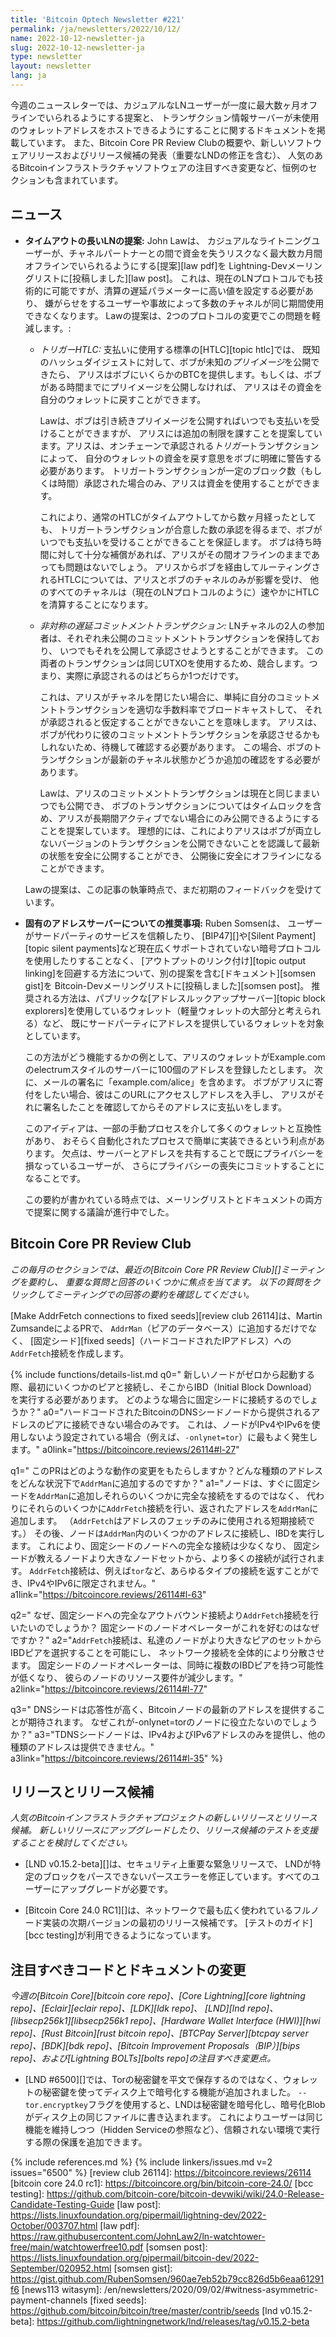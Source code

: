 ```yaml
---
title: 'Bitcoin Optech Newsletter #221'
permalink: /ja/newsletters/2022/10/12/
name: 2022-10-12-newsletter-ja
slug: 2022-10-12-newsletter-ja
type: newsletter
layout: newsletter
lang: ja
---
```

今週のニュースレターでは、カジュアルなLNユーザーが一度に最大数ヶ月オフラインでいられるようにする提案と、
トランザクション情報サーバーが未使用のウォレットアドレスをホストできるようにすることに関するドキュメントを掲載しています。
また、Bitcoin Core PR Review Clubの概要や、新しいソフトウェアリリースおよびリリース候補の発表（重要なLNDの修正を含む）、
人気のあるBitcoinインフラストラクチャソフトウェアの注目すべき変更など、恒例のセクションも含まれています。

## ニュース

- **タイムアウトの長いLNの提案:** John Lawは、
  カジュアルなライトニングユーザーが、チャネルパートナーとの間で資金を失うリスクなく最大数カ月間オフラインでいられるようにする[提案][law pdf]を
  Lightning-Devメーリングリストに[投稿しました][law post]。
  これは、現在のLNプロトコルでも技術的に可能ですが、清算の遅延パラメーターに高い値を設定する必要があり、
  嫌がらせをするユーザーや事故によって多数のチャネルが同じ期間使用できなくなります。
  Lawの提案は、2つのプロトコルの変更でこの問題を軽減します。:

  - *トリガーHTLC:* 支払いに使用する標準の[HTLC][topic htlc]では、
    既知のハッシュダイジェストに対して、ボブが未知の*プリイメージ*を公開できたら、
    アリスはボブにいくらかのBTCを提供します。もしくは、ボブがある時間までにプリイメージを公開しなければ、
    アリスはその資金を自分のウォレットに戻すことができます。

    Lawは、ボブは引き続きプリイメージを公開すればいつでも支払いを受けることができますが、
    アリスには追加の制限を課すことを提案しています。アリスは、オンチェーンで承認される*トリガー*トランザクションによって、
    自分のウォレットの資金を戻す意思をボブに明確に警告する必要があります。
    トリガートランザクションが一定のブロック数（もしくは時間）承認された場合のみ、アリスは資金を使用することができます。

    これにより、通常のHTLCがタイムアウトしてから数ヶ月経ったとしても、
    トリガートランザクションが合意した数の承認を得るまで、ボブがいつでも支払いを受けることができることを保証します。
    ボブは待ち時間に対して十分な補償があれば、アリスがその間オフラインのままであっても問題はないでしょう。
    アリスからボブを経由してルーティングされるHTLCについては、アリスとボブのチャネルのみが影響を受け、
    他のすべてのチャネルは（現在のLNプロトコルのように）速やかにHTLCを清算することになります。

  - *<!--asymmetric-delayed-commitment-transactions-->非対称の遅延コミットメントトランザクション:*
    LNチャネルの2人の参加者は、それぞれ未公開のコミットメントトランザクションを保持しており、
    いつでもそれを公開して承認させようとすることができます。
    この両者のトランザクションは同じUTXOを使用するため、競合します。つまり、実際に承認されるのはどちらか1つだけです。

    これは、アリスがチャネルを閉じたい場合に、単純に自分のコミットメントトランザクションを適切な手数料率でブロードキャストして、
    それが承認されると仮定することができないことを意味します。
    アリスは、ボブが代わりに彼のコミットメントトランザクションを承認させるかもしれないため、待機して確認する必要があります。
    この場合、ボブのトランザクションが最新のチャネル状態かどうか追加の確認をする必要があります。

    Lawは、アリスのコミットメントトランザクションは現在と同じままいつでも公開でき、
    ボブのトランザクションについてはタイムロックを含め、アリスが長期間アクティブでない場合にのみ公開できるようにすることを提案しています。
    理想的には、これによりアリスはボブが両立しないバージョンのトランザクションを公開できないことを認識して最新の状態を安全に公開することができ、
    公開後に安全にオフラインになることができます。

  Lawの提案は、この記事の執筆時点で、まだ初期のフィードバックを受けています。

- **<!--recommendations-for-unique-address-servers-->固有のアドレスサーバーについての推奨事項:** Ruben Somsenは、
  ユーザーがサードパーティのサービスを信頼したり、
  [BIP47][]や[Silent Payment][topic silent payments]など現在広くサポートされていない暗号プロトコルを使用したりすることなく、
  [アウトプットのリンク付け][topic output linking]を回避する方法について、別の提案を含む[ドキュメント][somsen gist]を
  Bitcoin-Devメーリングリストに[投稿しました][somsen post]。
  推奨される方法は、パブリックな[アドレスルックアップサーバー][topic block explorers]を使用しているウォレット（軽量ウォレットの大部分と考えられる）など、
  既にサードパーティにアドレスを提供しているウォレットを対象としています。

  この方法がどう機能するかの例として、アリスのウォレットがExample.comのelectrumスタイルのサーバーに100個のアドレスを登録したとします。
  次に、メールの署名に「example.com/alice」を含めます。
  ボブがアリスに寄付をしたい場合、彼はこのURLにアクセスしアドレスを入手し、
  アリスがそれに署名したことを確認してからそのアドレスに支払いをします。

  このアイディアは、一部の手動プロセスを介して多くのウォレットと互換性があり、
  おそらく自動化されたプロセスで簡単に実装できるという利点があります。
  欠点は、サーバーとアドレスを共有することで既にプライバシーを損なっているユーザーが、
  さらにプライバシーの喪失にコミットすることになることです。

  この要約が書かれている時点では、メーリングリストとドキュメントの両方で提案に関する議論が進行中でした。

## Bitcoin Core PR Review Club

*この毎月のセクションでは、最近の[Bitcoin Core PR Review Club][]ミーティングを要約し、
重要な質問と回答のいくつかに焦点を当てます。
以下の質問をクリックしてミーティングでの回答の要約を確認してください。*

[Make AddrFetch connections to fixed seeds][review club 26114]は、Martin ZumsandeによるPRで、
`AddrMan`（ピアのデータベース）に追加するだけでなく、
[固定シード][fixed seeds]（ハードコードされたIPアドレス）への`AddrFetch`接続を作成します。

{% include functions/details-list.md
q0="<!--when-a-new-node-starts-up-from-scratch-it-must-first-connect-with-some-peers-from-whom-it-will-perform-initial-block-download-ibd-under-what-circumstances-does-it-connect-to-the-fixed-seeds-->
新しいノードがゼロから起動する際、最初にいくつかのピアと接続し、そこからIBD（Initial Block Download）を実行する必要があります。
どのような場合に固定シードに接続するのでしょうか？"
a0="ハードコードされたBitcoinのDNSシードノードから提供されるアドレスのピアに接続できない場合のみです。
これは、ノードがIPv4やIPv6を使用しないよう設定されている場合（例えば、`-onlynet=tor`）に最もよく発生します。"
a0link="https://bitcoincore.reviews/26114#l-27"

q1="<!--what-observable-behavior-change-does-this-pr-introduce-what-kinds-of-addresses-do-we-add-to-addrman-and-under-what-circumstances-->
このPRはどのような動作の変更をもたらしますか？どんな種類のアドレスをどんな状況下で`AddrMan`に追加するのですか？"
a1="ノードは、すぐに固定シードを`AddrMan`に追加しそれらのいくつかに完全な接続をするのではなく、
代わりにそれらのいくつかに`AddrFetch`接続を行い、返されたアドレスを`AddrMan`に追加します。
（`AddrFetch`はアドレスのフェッチのみに使用される短期接続です。）
その後、ノードは`AddrMan`内のいくつかのアドレスに接続し、IBDを実行します。
これにより、固定シードのノードへの完全な接続は少なくなり、
固定シードが教えるノードより大きなノードセットから、より多くの接続が試行されます。
`AddrFetch`接続は、例えば`tor`など、あらゆるタイプの接続を返すことができ、IPv4やIPv6に限定されません。"
a1link="https://bitcoincore.reviews/26114#l-63"

q2="<!--why-might-we-want-to-make-an-addrfetch-connection-instead-of-a-full-outbound-connection-to-fixed-seeds-why-might-the-node-operator-behind-a-fixed-seed-prefer-this-as-well-->
なぜ、固定シードへの完全なアウトバウンド接続より`AddrFetch`接続を行いたいのでしょうか？
固定シードのノードオペレーターがこれを好むのはなぜですか？"
a2="`AddrFetch`接続は、私達のノードがより大きなピアのセットからIBDピアを選択することを可能にし、
ネットワーク接続を全体的により分散させます。
固定シードのノードオペレーターは、同時に複数のIBDピアを持つ可能性が低くなり、
彼らのノードのリソース要件が減少します。"
a2link="https://bitcoincore.reviews/26114#l-77"

q3="<!--the-dns-seed-nodes-are-expected-to-be-responsive-and-serve-up-to-date-addresses-of-bitcoin-nodes-why-doesn-t-this-help-a-onlynet-tor-node-->
DNSシードは応答性が高く、Bitcoinノードの最新のアドレスを提供することが期待されます。
なぜこれが-onlynet=torのノードに役立たないのでしょうか？"
a3="TDNSシードノードは、IPv4およびIPv6アドレスのみを提供し、他の種類のアドレスは提供できません。"
a3link="https://bitcoincore.reviews/26114#l-35"
%}

## リリースとリリース候補

*人気のBitcoinインフラストラクチャプロジェクトの新しいリリースとリリース候補。
新しいリリースにアップグレードしたり、リリース候補のテストを支援することを検討してください。*

- [LND v0.15.2-beta][]は、セキュリティ上重要な緊急リリースで、
  LNDが特定のブロックをパースできないパースエラーを修正しています。すべてのユーザーにアップグレードが必要です。

- [Bitcoin Core 24.0 RC1][]は、ネットワークで最も広く使われているフルノード実装の次期バージョンの最初のリリース候補です。
  [テストのガイド][bcc testing]が利用できるようになっています。

## 注目すべきコードとドキュメントの変更

*今週の[Bitcoin Core][bitcoin core repo]、[Core
Lightning][core lightning repo]、[Eclair][eclair repo]、[LDK][ldk repo]、
[LND][lnd repo]、[libsecp256k1][libsecp256k1 repo]、[Hardware Wallet
Interface (HWI)][hwi repo]、[Rust Bitcoin][rust bitcoin repo]、[BTCPay
Server][btcpay server repo]、[BDK][bdk repo]、[Bitcoin Improvement
Proposals（BIP）][bips repo]、および[Lightning BOLTs][bolts repo]の注目すべき変更点。*

- [LND #6500][]では、Torの秘密鍵を平文で保存するのではなく、ウォレットの秘密鍵を使ってディスク上で暗号化する機能が追加されました。
  `--tor.encryptkey`フラグを使用すると、LNDは秘密鍵を暗号化し、暗号化Blobがディスク上の同じファイルに書き込まれます。
  これによりユーザーは同じ機能を維持しつつ（Hidden Serviceの参照など）、信頼されない環境で実行する際の保護を追加できます。

{% include references.md %}
{% include linkers/issues.md v=2 issues="6500" %}
[review club 26114]: https://bitcoincore.reviews/26114
[bitcoin core 24.0 rc1]: https://bitcoincore.org/bin/bitcoin-core-24.0/
[bcc testing]: https://github.com/bitcoin-core/bitcoin-devwiki/wiki/24.0-Release-Candidate-Testing-Guide
[law post]: https://lists.linuxfoundation.org/pipermail/lightning-dev/2022-October/003707.html
[law pdf]: https://raw.githubusercontent.com/JohnLaw2/ln-watchtower-free/main/watchtowerfree10.pdf
[somsen post]: https://lists.linuxfoundation.org/pipermail/bitcoin-dev/2022-September/020952.html
[somsen gist]: https://gist.github.com/RubenSomsen/960ae7eb52b79cc826d5b6eaa61291f6
[news113 witasym]: /en/newsletters/2020/09/02/#witness-asymmetric-payment-channels
[fixed seeds]: https://github.com/bitcoin/bitcoin/tree/master/contrib/seeds
[lnd v0.15.2-beta]: https://github.com/lightningnetwork/lnd/releases/tag/v0.15.2-beta